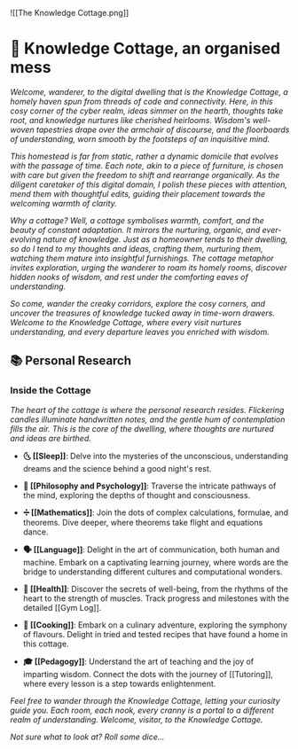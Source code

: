 ![[The Knowledge Cottage.png]]

# 🏡 Knowledge Cottage, an organised mess

*Welcome, wanderer, to the digital dwelling that is the Knowledge Cottage, a homely haven spun from threads of code and connectivity. Here, in this cosy corner of the cyber realm, ideas simmer on the hearth, thoughts take root, and knowledge nurtures like cherished heirlooms. Wisdom's well-woven tapestries drape over the armchair of discourse, and the floorboards of understanding, worn smooth by the footsteps of an inquisitive mind.*

*This homestead is far from static, rather a dynamic domicile that evolves with the passage of time. Each note, akin to a piece of furniture, is chosen with care but given the freedom to shift and rearrange organically. As the diligent caretaker of this digital domain, I polish these pieces with attention, mend them with thoughtful edits, guiding their placement towards the welcoming warmth of clarity.*

*Why a cottage? Well, a cottage symbolises warmth, comfort, and the beauty of constant adaptation. It mirrors the nurturing, organic, and ever-evolving nature of knowledge. Just as a homeowner tends to their dwelling, so do I tend to my thoughts and ideas, crafting them, nurturing them, watching them mature into insightful furnishings. The cottage metaphor invites exploration, urging the wanderer to roam its homely rooms, discover hidden nooks of wisdom, and rest under the comforting eaves of understanding.*

*So come, wander the creaky corridors, explore the cosy corners, and uncover the treasures of knowledge tucked away in time-worn drawers. Welcome to the Knowledge Cottage, where every visit nurtures understanding, and every departure leaves you enriched with wisdom.*
## 📚 Personal Research

### Inside the Cottage

*The heart of the cottage is where the personal research resides. Flickering candles illuminate handwritten notes, and the gentle hum of contemplation fills the air. This is the core of the dwelling, where thoughts are nurtured and ideas are birthed.*

- **🌜 [[Sleep]]**: Delve into the mysteries of the unconscious, understanding dreams and the science behind a good night's rest.
  
- **🧠 [[Philosophy and Psychology]]**: Traverse the intricate pathways of the mind, exploring the depths of thought and consciousness.
  
- **➗ [[Mathematics]]**: Join the dots of complex calculations, formulae, and theorems. Dive deeper, where theorems take flight and equations dance.
  
- **🗣️ [[Language]]**: Delight in the art of communication, both human and machine. Embark on a captivating learning journey, where words are the bridge to understanding different cultures and computational wonders.
  
- **💪 [[Health]]**: Discover the secrets of well-being, from the rhythms of the heart to the strength of muscles. Track progress and milestones with the detailed [[Gym Log]].
  
- **🍳 [[Cooking]]**: Embark on a culinary adventure, exploring the symphony of flavours. Delight in tried and tested recipes that have found a home in this cottage.
  
- **🎓 [[Pedagogy]]**: Understand the art of teaching and the joy of imparting wisdom. Connect the dots with the journey of [[Tutoring]], where every lesson is a step towards enlightenment.

*Feel free to wander through the Knowledge Cottage, letting your curiosity guide you. Each room, each nook, every cranny is a portal to a different realm of understanding. Welcome, visitor, to the Knowledge Cottage.*

*Not sure what to look at? Roll some dice...*